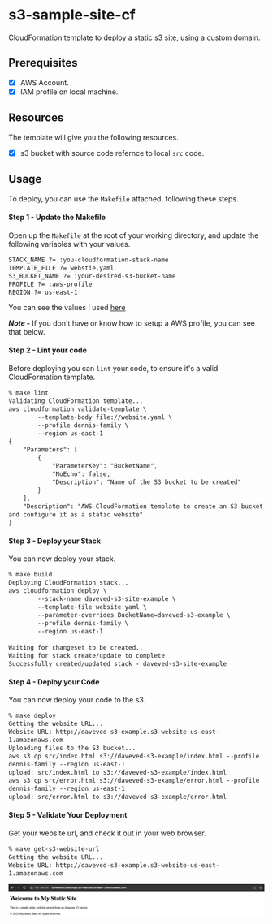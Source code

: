 # s3-sample-site-cf
CloudFormation template to deploy a static s3 site, using a custom domain.

## Prerequisites
- [x] AWS Account.
- [x] IAM profile on local machine.

## Resources
The template will give you the following resources.
- [x] s3 bucket with source code refernce to local `src` code.

## Usage

To deploy, you can use the `Makefile` attached, following these steps.

#### Step 1 - Update the Makefile

Open up the `Makefile` at the root of your working directory, and update the following variables with your values.

```
STACK_NAME ?= :you-cloudformation-stack-name
TEMPLATE_FILE ?= webstie.yaml
S3_BUCKET_NAME ?= :your-desired-s3-bucket-name
PROFILE ?= :aws-profile
REGION ?= us-east-1
```

You can see the values I used [here](xxx)

***Note -*** If you don't have or know how to setup a AWS profile, you can see that below.

#### Step 2 - Lint your code
Before deploying you can `lint` your code, to ensure it's a valid CloudFormation template.
```
% make lint
Validating CloudFormation template...
aws cloudformation validate-template \
		--template-body file://website.yaml \
		--profile dennis-family \
		--region us-east-1
{
    "Parameters": [
        {
            "ParameterKey": "BucketName",
            "NoEcho": false,
            "Description": "Name of the S3 bucket to be created"
        }
    ],
    "Description": "AWS CloudFormation template to create an S3 bucket and configure it as a static website"
}
```

#### Step 3 - Deploy your Stack
You can now deploy your stack.
```
% make build
Deploying CloudFormation stack...
aws cloudformation deploy \
		--stack-name daveved-s3-site-example \
		--template-file website.yaml \
		--parameter-overrides BucketName=daveved-s3-example \
		--profile dennis-family \
		--region us-east-1

Waiting for changeset to be created..
Waiting for stack create/update to complete
Successfully created/updated stack - daveved-s3-site-example
```

#### Step 4 - Deploy your Code
You can now deploy your code to the s3.
```
% make deploy
Getting the website URL...
Website URL: http://daveved-s3-example.s3-website-us-east-1.amazonaws.com
Uploading files to the S3 bucket...
aws s3 cp src/index.html s3://daveved-s3-example/index.html --profile dennis-family --region us-east-1
upload: src/index.html to s3://daveved-s3-example/index.html      
aws s3 cp src/error.html s3://daveved-s3-example/error.html --profile dennis-family --region us-east-1
upload: src/error.html to s3://daveved-s3-example/error.html  
```

#### Step 5 - Validate Your Deployment
Get your website url, and check it out in your web browser.
```
% make get-s3-website-url
Getting the website URL...
Website URL: http://daveved-s3-example.s3-website-us-east-1.amazonaws.com
```
![SOURCE SITE](https://github.com/DaveVED/s3-sample-site-cf/blob/main/images/website.png)